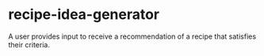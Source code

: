 # recipe-idea-generator
A user provides input to receive a recommendation of a recipe that satisfies their criteria.
